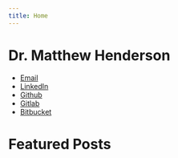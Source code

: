 ```yaml
---
title: Home
---
```


<link href="/rmarkdown-libs/font-awesome/css/all.min.css" rel="stylesheet" />
<link href="/rmarkdown-libs/font-awesome/css/v4-shims.min.css" rel="stylesheet" />

<div id="contact">
<h1>Dr. Matthew Henderson</h1>
<ul>
<li>
<a href="mailto:matthew.james.henderson@gmail.com">
<i class="fa fa-envelope" role="presentation" aria-label="envelope icon"></i>
<span>Email</span>
</a>
</li>
<li>
<a href="https://www.linkedin.com/in/matthew-henderson-2a5b26193">
<i class="fab fa-linkedin" role="presentation" aria-label="linkedin icon"></i>
<span>LinkedIn</span>
</a>
</li>
<li>
<a href="https://github.com/MHenderson">
<i class="fab fa-github" role="presentation" aria-label="github icon"></i>
<span>Github</span>
</a>
</li>
<li>
<a href="https://gitlab.com/MHenderson1">
<i class="fab fa-gitlab" role="presentation" aria-label="gitlab icon"></i>
<span>Gitlab</span>
</a>
</li>
<li>
<a href="https://bitbucket.com/matthew">
<i class="fab fa-bitbucket" role="presentation" aria-label="bitbucket icon"></i>
<span>Bitbucket</span>
</a>
</li>
</ul>
</div>

# Featured Posts

